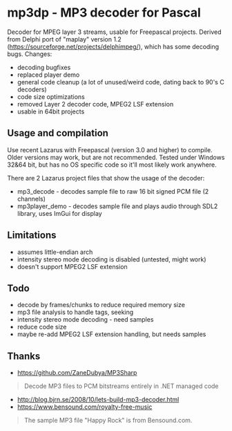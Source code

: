 mp3dp - MP3 decoder for Pascal
===========

Decoder for MPEG layer 3 streams, usable for Freepascal projects. 
Derived from Delphi port of "maplay" version 1.2 (https://sourceforge.net/projects/delphimpeg/), which has some decoding bugs.
Changes:
* decoding bugfixes
* replaced player demo
* general code cleanup (a lot of unused/weird code, dating back to 90's C decoders)
* code size optimizations
* removed Layer 2 decoder code, MPEG2 LSF extension
* usable in 64bit projects

Usage and compilation
-----------

Use recent Lazarus with Freepascal (version 3.0 and higher) to compile.
Older versions may work, but are not recommended. Tested under Windows 32&64 bit,
but has no OS specific code so it'll most likely work anywhere.

There are 2 Lazarus project files that show the usage of the decoder:
* mp3_decode - decodes sample file to raw 16 bit signed PCM file (2 channels)
* mp3player_demo - decodes sample file and plays audio through SDL2 library, uses ImGui for display

Limitations
-----------
* assumes little-endian arch
* intensity stereo mode decoding is disabled (untested, might work)
* doesn't support MPEG2 LSF extension

Todo
-----------
* decode by frames/chunks to reduce required memory size
* mp3 file analysis to handle tags, seeking
* intensity stereo mode decoding - need samples
* reduce code size
* maybe re-add MPEG2 LSF extension handling, but needs samples

Thanks
-----------
* https://github.com/ZaneDubya/MP3Sharp
> Decode MP3 files to PCM bitstreams entirely in .NET managed code
* http://blog.bjrn.se/2008/10/lets-build-mp3-decoder.html
* https://www.bensound.com/royalty-free-music
> The sample MP3 file "Happy Rock" is from Bensound.com.